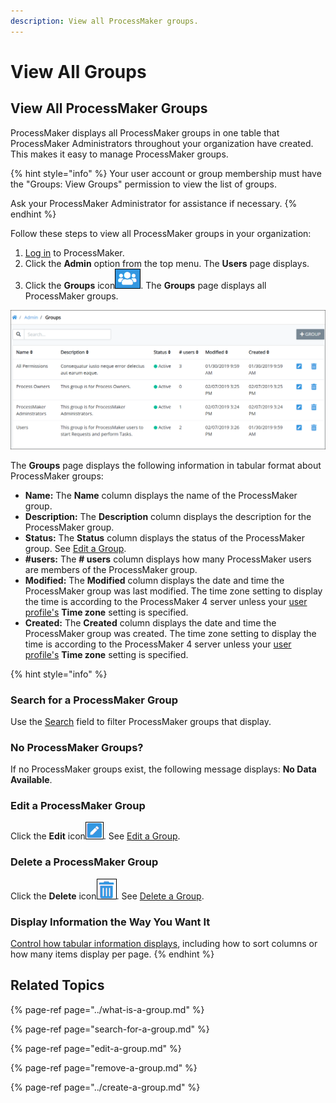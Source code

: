 ```yaml
---
description: View all ProcessMaker groups.
---
```


# View All Groups

## View All ProcessMaker Groups <a id="view-all-scripts"></a>

ProcessMaker displays all ProcessMaker groups in one table that ProcessMaker Administrators throughout your organization have created. This makes it easy to manage ProcessMaker groups.

{% hint style="info" %}
Your user account or group membership must have the "Groups: View Groups" permission to view the list of groups.

Ask your ProcessMaker Administrator for assistance if necessary.
{% endhint %}

Follow these steps to view all ProcessMaker groups in your organization:

1. [Log in](../../../using-processmaker/log-in.md#log-in) to ProcessMaker.
2. Click the **Admin** option from the top menu. The **Users** page displays.
3. Click the **Groups** icon![](../../../.gitbook/assets/groups-icon-admin.png). The **Groups** page displays all ProcessMaker groups.

![&quot;Groups&quot; page displays all groups in your organization](../../../.gitbook/assets/groups-page-admin.png)

The **Groups** page displays the following information in tabular format about ProcessMaker groups:

* **Name:** The **Name** column displays the name of the ProcessMaker group.
* **Description:** The **Description** column displays the description for the ProcessMaker group.
* **Status:** The **Status** column displays the status of the ProcessMaker group. See [Edit a Group](edit-a-group.md).
* **\#users:** The **\# users** column displays how many ProcessMaker users are members of the ProcessMaker group.
* **Modified:** The **Modified** column displays the date and time the ProcessMaker group was last modified. The time zone setting to display the time is according to the ProcessMaker 4 server unless your [user profile's](../../../using-processmaker/profile-settings.md#change-your-profile-settings) **Time zone** setting is specified.
* **Created:** The **Created** column displays the date and time the ProcessMaker group was created. The time zone setting to display the time is according to the ProcessMaker 4 server unless your [user profile's](../../../using-processmaker/profile-settings.md#change-your-profile-settings) **Time zone** setting is specified.

{% hint style="info" %}
### Search for a ProcessMaker Group

Use the [Search](search-for-a-group.md#search-for-a-processmaker-group) field to filter ProcessMaker groups that display.

### No ProcessMaker Groups?

If no ProcessMaker groups exist, the following message displays: **No Data Available**.

### Edit a ProcessMaker Group

Click the **Edit** icon![](../../../.gitbook/assets/edit-icon.png). See [Edit a Group](edit-a-group.md#edit-a-processmaker-group).

### Delete a ProcessMaker Group

Click the **Delete** icon![](../../../.gitbook/assets/trash-icon-process-modeler-processes.png). See [Delete a Group](remove-a-group.md#delete-a-processmaker-group).

### Display Information the Way You Want It

[Control how tabular information displays](../../../using-processmaker/control-how-requests-display-in-a-tab.md), including how to sort columns or how many items display per page.
{% endhint %}

## Related Topics

{% page-ref page="../what-is-a-group.md" %}

{% page-ref page="search-for-a-group.md" %}

{% page-ref page="edit-a-group.md" %}

{% page-ref page="remove-a-group.md" %}

{% page-ref page="../create-a-group.md" %}

